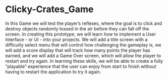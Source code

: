 # Clicky-Crates_Game
In this Game we will  test the player’s reflexes, where the goal is to click and destroy objects randomly tossed in the air before they can fall off the screen. In creating this prototype, we will learn how to implement a User Interface - or UI - into your projects. We will add a title screen with a difficulty select menu that will control how challenging the gameplay is, we will add a score display that will track how many points the player has earned, and we will add a Game Over screen, which will allow the player to restart and try again. In learning these skills, we will be able to create a fully “playable” experience that the user can enjoy from start to finish without having to restart the application to try it again.
